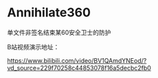 # Annihilate360
单文件非签名结束某60安全卫士的防护

B站视频演示地址：

https://www.bilibili.com/video/BV1QAmdYNEod/?vd_source=229f70258c44853078f16a5decbc2fb0
